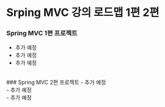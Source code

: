 # Srping MVC 강의 로드맵 1편 2편 
### Spring MVC 1편 프로젝트
- 추가 예정<br/>
- 추가 예정<br/>
- 추가 예정<br/>
<br/>
### Spring MVC 2편 프로젝트
- 추가 예정<br/>
- 추가 예정<br/>
- 추가 예정<br/>
